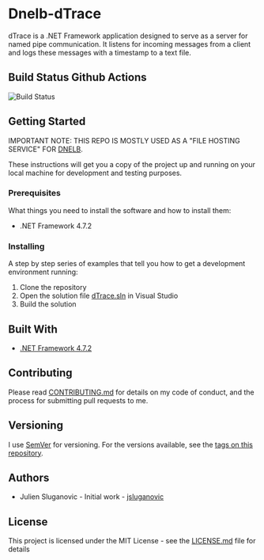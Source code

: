 # Dnelb-dTrace

dTrace is a .NET Framework application designed to serve as a server for named pipe communication. It listens for incoming messages from a client and logs these messages with a timestamp to a text file.

## Build Status Github Actions

![Build Status](https://img.shields.io/github/actions/workflow/status/jsluganovic/Dnelb-dTrace/.github/workflows/dotnet-desktop.yml?branch=master)




## Getting Started

IMPORTANT NOTE: THIS REPO IS MOSTLY USED AS A "FILE HOSTING SERVICE" FOR [DNELB](https://github.com/jsluganovic/dnelb).  

These instructions will get you a copy of the project up and running on your local machine for development and testing purposes.

### Prerequisites

What things you need to install the software and how to install them:

- .NET Framework 4.7.2

### Installing

A step by step series of examples that tell you how to get a development environment running:

1. Clone the repository
2. Open the solution file [dTrace.sln](dTrace/dTrace.sln) in Visual Studio
3. Build the solution

## Built With

- [.NET Framework 4.7.2](https://dotnet.microsoft.com/download/dotnet-framework/net472)

## Contributing

Please read [CONTRIBUTING.md](CONTRIBUTING.md) for details on my code of conduct, and the process for submitting pull requests to me.

## Versioning

I use [SemVer](http://semver.org/) for versioning. For the versions available, see the [tags on this repository](https://github.com/jsluganovic/dnelb-dtrace/tags).

## Authors

- Julien Sluganovic - Initial work - [jsluganovic](https://github.com/jsluganovic)

## License

This project is licensed under the MIT License - see the [LICENSE.md](LICENSE.md) file for details
